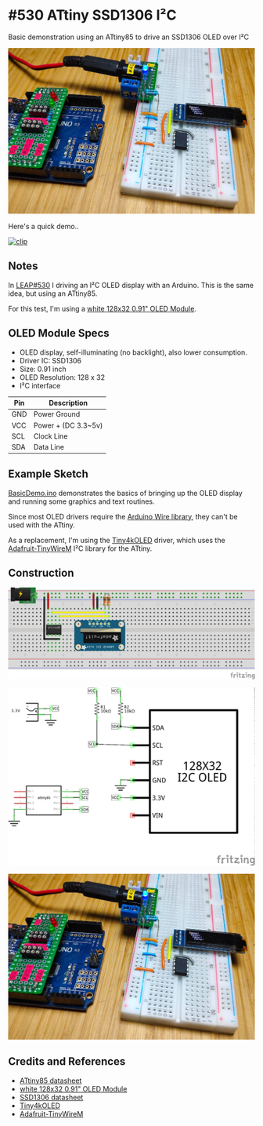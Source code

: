 # #530 ATtiny SSD1306 I²C

Basic demonstration using an ATtiny85 to drive an SSD1306 OLED over I²C

![Build](./assets/BasicDemo_build.jpg?raw=true)

Here's a quick demo..

[![clip](https://img.youtube.com/vi/6ig4Ndb5gGg/0.jpg)](https://www.youtube.com/watch?v=6ig4Ndb5gGg)

## Notes

In [LEAP#530](../../../OLED/SSD1306BareBackI2C) I driving an I²C OLED display with an Arduino.
This is the same idea, but using an ATtiny85.

For this test, I'm using a [white 128x32 0.91" OLED Module](https://www.aliexpress.com/item/32672229793.html).

## OLED Module Specs

* OLED display, self-illuminating (no backlight), also lower consumption.
* Driver IC: SSD1306
* Size: 0.91 inch
* OLED Resolution: 128 x 32
* I²C interface

| Pin | Description         |
|-----|---------------------|
| GND | Power Ground        |
| VCC | Power + (DC 3.3~5v) |
| SCL | Clock Line          |
| SDA | Data Line           |

## Example Sketch

[BasicDemo.ino](./BasicDemo.ino?raw=true) demonstrates the basics of bringing up the OLED
display and running some graphics and text routines.

Since most OLED drivers require the [Arduino Wire library](https://www.arduino.cc/en/reference/wire),
they can't be used with the ATtiny.

As a replacement, I'm using the [Tiny4kOLED](https://github.com/datacute/Tiny4kOLED) driver,
which uses the [Adafruit-TinyWireM](https://github.com/adafruit/TinyWireM) I²C library for the ATtiny.

## Construction

![Breadboard](./assets/BasicDemo_bb.jpg?raw=true)

![Schematic](./assets/BasicDemo_schematic.jpg?raw=true)

![Build](./assets/BasicDemo_build.jpg?raw=true)

## Credits and References

* [ATtiny85 datasheet](https://www.microchip.com/en-us/product/ATTINY85)
* [white 128x32 0.91" OLED Module](https://www.aliexpress.com/item/32672229793.html)
* [SSD1306 datasheet](https://www.adafruit.com/datasheets/SSD1306.pdf)
* [Tiny4kOLED](https://github.com/datacute/Tiny4kOLED)
* [Adafruit-TinyWireM](https://github.com/adafruit/TinyWireM)
